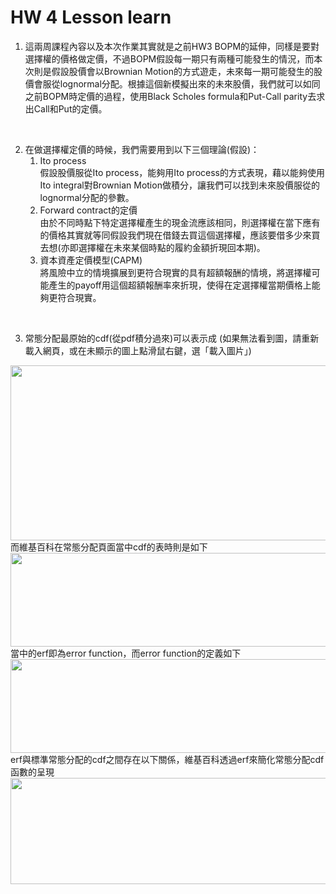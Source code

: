 # HW 4 Lesson learn

1. 這兩周課程內容以及本次作業其實就是之前HW3 BOPM的延伸，同樣是要對選擇權的價格做定價，不過BOPM假設每一期只有兩種可能發生的情況，而本次則是假設股價會以Brownian Motion的方式遊走，未來每一期可能發生的股價會服從lognormal分配。根據這個新模擬出來的未來股價，我們就可以如同之前BOPM時定價的過程，使用Black Scholes formula和Put-Call parity去求出Call和Put的定價。
<br />

2. 在做選擇權定價的時候，我們需要用到以下三個理論(假設)：
   1) Ito process<br />
   假設股價服從Ito process，能夠用Ito process的方式表現，藉以能夠使用Ito integral對Brownian Motion做積分，讓我們可以找到未來股價服從的lognormal分配的參數。
   2) Forward contract的定價<br />
   由於不同時點下特定選擇權產生的現金流應該相同，則選擇權在當下應有的價格其實就等同假設我們現在借錢去買這個選擇權，應該要借多少來買去想(亦即選擇權在未來某個時點的履約金額折現回本期)。
   3) 資本資產定價模型(CAPM)<br />
   將風險中立的情境擴展到更符合現實的具有超額報酬的情境，將選擇權可能產生的payoff用這個超額報酬率來折現，使得在定選擇權當期價格上能夠更符合現實。
   
<br />

3. 常態分配最原始的cdf(從pdf積分過來)可以表示成 (如果無法看到圖，請重新載入網頁，或在未顯示的圖上點滑鼠右鍵，選「載入圖片」)
<img src="https://drive.google.com/uc?export=view&id=1F81cIk24hf4YJUuf4tyU3iQOsiSPxqmN"  width="800" height="280">
而維基百科在常態分配頁面當中cdf的表時則是如下
<img src="https://drive.google.com/uc?export=view&id=1yg4iSjg6xhVfwMKDvHKi65HPCmyykwUe"  width="800" height="150">
當中的erf即為error function，而error function的定義如下
<img src="https://drive.google.com/uc?export=view&id=1oKtma-My6a1saGnQR6zdFVEsz5tac_TR"  width="800" height="150">
erf與標準常態分配的cdf之間存在以下關係，維基百科透過erf來簡化常態分配cdf函數的呈現
<img src="https://drive.google.com/uc?export=view&id=1uo8y3dEhip9-VAzxZn6dRMjJtubn3A9j"  width="600" height="170">
